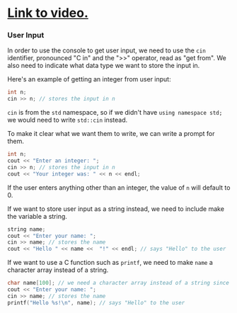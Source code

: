 # [Link to video.](https://www.youtube.com/watch?v=3CMI2a6XQh8&list=PLVD25niNi0BkgQHyEFkuuBp_IQ4q67jIC)

### User Input

In order to use the console to get user input, we need to use the `cin` identifier, pronounced "C in" and the ">>" operator, read as "get from". We also need to indicate what data type we want to store the input in.

Here's an example of getting an integer from user input:

```cpp
int n;
cin >> n; // stores the input in n
```

`cin` is from the `std` namespace, so if we didn't have `using namespace std;` we would need to write `std::cin` instead.

To make it clear what we want them to write, we can write a prompt for them.

```cpp
int n;
cout << "Enter an integer: ";
cin >> n; // stores the input in n
cout << "Your integer was: " << n << endl;
```

If the user enters anything other than an integer, the value of `n` will default to 0.

If we want to store user input as a string instead, we need to include make the variable a string. 

```cpp
string name;
cout << "Enter your name: ";
cin >> name; // stores the name
cout << "Hello " << name <<  "!" << endl; // says "Hello" to the user
```

If we want to use a C function such as `printf`, we need to make `name` a character array instead of a string.

```cpp
char name[100]; // we need a character array instead of a string since printf is a C function
cout << "Enter your name: ";
cin >> name; // stores the name
printf("Hello %s!\n", name); // says "Hello" to the user
```
